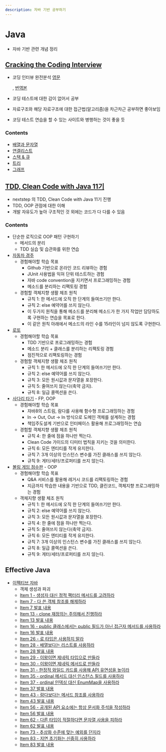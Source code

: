 ```yaml
---
description: 자바 기반 공부하기
---
```


# Java

* 자바 기반 관련 개념 정리

## [Cracking the Coding Interview](cracking_the_coding_interview.md)

* 코딩 인터뷰 완전분석 [영문](https://www.crackingthecodinginterview.com/)

  , [번역본](https://blog.insightbook.co.kr/2017/08/07/%ec%bd%94%eb%94%a9-%ec%9d%b8%ed%84%b0%eb%b7%b0-%ec%99%84%ec%a0%84-%eb%b6%84%ec%84%9d-189%ea%b0%80%ec%a7%80-%ed%94%84%eb%a1%9c%ea%b7%b8%eb%9e%98%eb%b0%8d-%eb%ac%b8%ec%a0%9c%ec%99%80-%ed%95%b4%eb%b2%95/)

* 코딩 테스트에 대한 감이 없어서 공부
* 자료구조와 해당 자료구조에 대한 접근법\(알고리즘\)을 차근차근 공부하면 좋아보임
* 코딩 테스트 연습을 할 수 있는 사이트와 병행하는 것이 좋을 듯

### Contents

* [배열과 문자열](https://github.com/SeokRae/TIL/tree/27b5b8caab8e8306e370774974f989ea83a2b1ca/java/contents/cci/array_string.md)
* [연결리스트](https://github.com/SeokRae/TIL/tree/27b5b8caab8e8306e370774974f989ea83a2b1ca/java/contents/cci/linked_list.md)
* [스택 & 큐](https://github.com/SeokRae/TIL/tree/27b5b8caab8e8306e370774974f989ea83a2b1ca/java/contents/cci/stack_queue.md)
* [트리](https://github.com/SeokRae/TIL/tree/27b5b8caab8e8306e370774974f989ea83a2b1ca/java/contents/cci/tree.md)
* [그래프](https://github.com/SeokRae/TIL/tree/27b5b8caab8e8306e370774974f989ea83a2b1ca/java/contents/cci/graph.md)

## [TDD, Clean Code with Java 11기](tdd/)

* nextstep 의 TDD, Clean Code with Java 11기 진행
* TDD, OOP 관점에 대한 이해
* 개발 자유도가 높아 구조적인 것 외에는 코드가 다 다를 수 있음

### Contents

* 단순한 로직으로 OOP 패턴 구현하기
	* 메서드의 분리
	* TDD 실습 및 습관화를 위한 연습
* [자동차 경주](tdd/racing.md)
	* 경험해야할 학습 목표
		* Github 기반으로 온라인 코드 리뷰하는 경험
		* JUnit 사용법을 익혀 단위 테스트하는 경험
		* 자바 code convention을 지키면서 프로그래밍하는 경험
		* 메소드를 분리하는 리팩토링 경험
	* 경험할 객체지향 생활 체조 원칙
		* 규칙 1: 한 메서드에 오직 한 단계의 들여쓰기만 한다.
		* 규칙 2: else 예약어를 쓰지 않는다.
		* 이 두가지 원칙을 통해 메소드를 분리해 메소드가 한 가지 작업만 담당하도록 구현하는 연습을 목표로 한다.
		* 이 같은 원칙 아래에서 메소드의 라인 수를 15라인이 넘지 않도록 구현한다.
* [로또](tdd/lotto.md)
	* 경험해야할 학습 목표
		* TDD 기반으로 프로그래밍하는 경험
		* 메소드 분리 + 클래스를 분리하는 리팩토링 경험
		* 점진적으로 리팩토링하는 경험
	* 경험할 객체지향 생활 체조 원칙
		* 규칙 1: 한 메서드에 오직 한 단계의 들여쓰기만 한다.
		* 규칙 2: else 예약어를 쓰지 않는다.
		* 규칙 3: 모든 원시값과 문자열을 포장한다.
		* 규칙 5: 줄여쓰지 않는다\(축약 금지\).
		* 규칙 8: 일급 콜렉션을 쓴다.
* [사다리 타기](tdd/ladder.md) - FP, OOP
	* 경험해야할 학습 목표
		* 자바8의 스트림, 람다를 사용해 함수형 프로그래밍하는 경험
		* In -&gt; Out, Out -&gt; In 방식으로 도메인 객체를 설계하는 경험
		* 책임주도설계 기반으로 인터페이스 활용해 프로그래밍하는 연습
	* 경험할 객체지향 생활 체조 원칙
		* 규칙 4: 한 줄에 점을 하나만 찍는다.
		* Clean Code 가이드의 디미터 법칙을 지키는 것을 의미한다.
		* 규칙 6: 모든 엔티티를 작게 유지한다.
		* 규칙 7: 3개 이상의 인스턴스 변수를 가진 클래스를 쓰지 않는다.
		* 규칙 9: 게터/세터/프로퍼티를 쓰지 않는다.
* [볼링 게임 점수판](tdd/bowling.md) - OOP
	* 경험해야할 학습 목표
		* Q&A 서비스를 활용해 레거시 코드를 리팩토링하는 경험
		* 지금까지 학습한 내용을 기반으로 TDD, 클린코드, 객체지향 프로그래밍하는 경험
	* 객체지향 생활 체조 원칙
		* 규칙 1: 한 메서드에 오직 한 단계의 들여쓰기만 한다.
		* 규칙 2: else 예약어를 쓰지 않는다.
		* 규칙 3: 모든 원시값과 문자열을 포장한다.
		* 규칙 4: 한 줄에 점을 하나만 찍는다.
		* 규칙 5: 줄여쓰지 않는다\(축약 금지\).
		* 규칙 6: 모든 엔티티를 작게 유지한다.
		* 규칙 7: 3개 이상의 인스턴스 변수를 가진 클래스를 쓰지 않는다.
		* 규칙 8: 일급 콜렉션을 쓴다.
		* 규칙 9: 게터/세터/프로퍼티를 쓰지 않는다.

## Effective Java

* [이펙티브 자바](effective/)
	* 객체 생성과 파괴
	* [Item 1 - 생성자 대신 정적 팩터리 메서드를 고려하라](https://github.com/SeokRae/TIL/tree/a4b39a9f4d4d80d2e9422187995f991dd679db49/java/contents/effactive/item_1.md)
	* [Item 7 - 다 쓴 객체 참조를 해제하라](effective/item_7.md)
	* [Item 7 발표 내용](effective/item7/item_7_ppt.md)
	* [Item 13 - clone 재정의는 주의해서 진행하라](effective/item_13.md)
	* [Item 13 발표 내용](effective/item13/item_13_mystyle.md)
	* [Item 16 - public 클래스에서는 public 필드가 아닌 접근자 메서드를 사용하라](effective/item_16.md)
	* [Item 16 발표 내용](effective/item16/item_16_ppt.md)
	* [Item 26 - 로 타입은 사용하지 말라](effective/item_26.md)
	* [Item 28 - 배열보다는 리스트를 사용하라](effective/item_28.md)
	* [Item 28 발표 내용](effective/item28/item_28_ppt.md)
	* [Item 29 - 이왕이면 제네릭 타입으로 만들라](effective/item_29.md)
	* [Item 30 - 이왕이면 제네릭 메서드로 만들라](effective/item_30.md)
	* [Item 31 - 한정적 와일드 카드를 사용해 API 유연성을 높이라](effective/item_31.md)
	* [Item 35 - ordinal 메서드 대신 인스턴스 필드를 사용하라](effective/item_35.md)
	* [Item 37 - ordinal 인덱싱 대신 EnumMap을 사용하라](effective/item_37.md)
	* [Item 37 발표 내용](effective/item37/item_37_ppt.md)
	* [Item 43 - 람다보다는 메서드 참조를 사용하라](effective/item_43.md)
	* [Item 43 발표 내용](effective/item43/item43_ppt.md)
	* [Item 56 - 공개된 API 요소에는 항상 문서화 주석을 작성하라](effective/item_56.md)
	* [Item 56 발표 내용](effective/item56/item_56_ppt.md)
	* [Item 62 - 다른 타입이 적절하다면 문자열 사용을 피하라](java/effective/item_62.md)
	* [Item 62 발표 내용](effective/item62/item_62_ppt.md)
	* [Item 73 - 추상화 수준에 맞는 예외를 던지라](effective/item_73.md)
	* [Item 83 - 지연 초기화는 신중히 사용하라](effective/item_83.md)
	* [Item 83 발표 내용](effective/item83/item_83_ppt.md)
